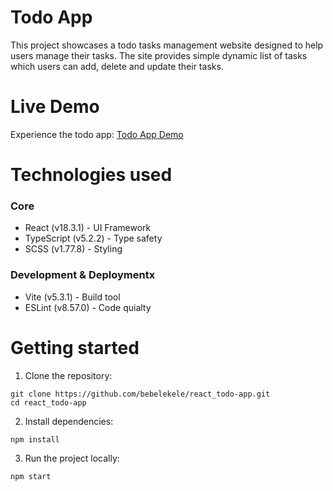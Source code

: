 # Todo App

This project showcases a todo tasks management website designed to help users manage their tasks.
The site provides simple dynamic list of tasks which users can add, delete and update their tasks.

# Live Demo

Experience the todo app: [Todo App Demo](https://github.com/bebelekele/react_todo-app)

# Technologies used

### Core
- React (v18.3.1) - UI Framework
- TypeScript (v5.2.2) - Type safety
- SCSS (v1.77.8) - Styling

### Development & Deploymentx
- Vite (v5.3.1) - Build tool
- ESLint (v8.57.0) - Code quialty

# Getting started
1. Clone the repository:
```
git clone https://github.com/bebelekele/react_todo-app.git
cd react_todo-app
```

2. Install dependencies:
```
npm install
```

3. Run the project locally:
```
npm start
```


